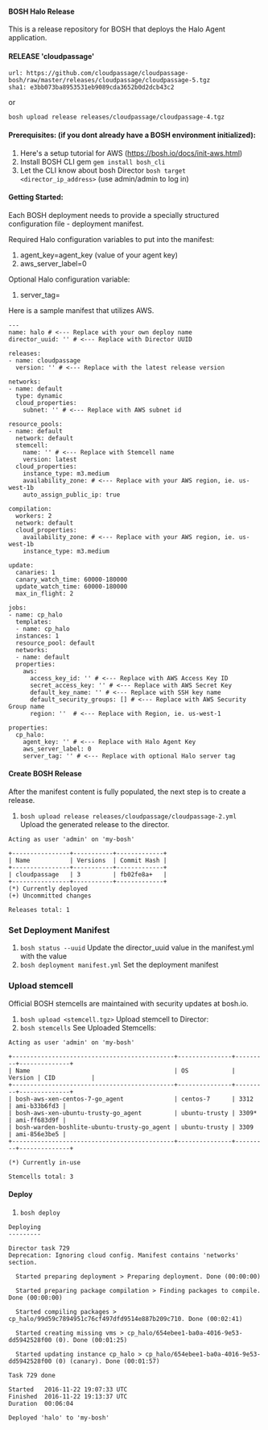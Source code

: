 #### BOSH Halo Release

This is a release repository for BOSH that deploys the Halo Agent application.

#### RELEASE 'cloudpassage'

```
url: https://github.com/cloudpassage/cloudpassage-bosh/raw/master/releases/cloudpassage/cloudpassage-5.tgz
sha1: e3bb073ba8953531eb9089cda3652b0d2dcb43c2
```

or

```
bosh upload release releases/cloudpassage/cloudpassage-4.tgz
```

#### Prerequisites: (if you dont already have a BOSH environment initialized):

1. Here's a setup tutorial for AWS (https://bosh.io/docs/init-aws.html)
2. Install BOSH CLI gem `gem install bosh_cli`
3. Let the CLI know about bosh Director `bosh target <director_ip_address>` (use admin/admin to log in)

#### Getting Started:

Each BOSH deployment needs to provide a specially structured configuration file - deployment manifest.

Required Halo configuration variables to put into the manifest:

1. agent_key=agent_key (value of your agent key)
2. aws_server_label=0

Optional Halo configuration variable:

1. server_tag=

Here is a sample manifest that utilizes AWS.

```
---
name: halo # <--- Replace with your own deploy name
director_uuid: '' # <--- Replace with Director UUID

releases:
- name: cloudpassage
  version: '' # <--- Replace with the latest release version

networks:
- name: default
  type: dynamic
  cloud_properties:
    subnet: '' # <--- Replace with AWS subnet id

resource_pools:
- name: default
  network: default
  stemcell:
    name: '' # <--- Replace with Stemcell name
    version: latest
  cloud_properties:
    instance_type: m3.medium
    availability_zone: # <--- Replace with your AWS region, ie. us-west-1b
    auto_assign_public_ip: true

compilation:
  workers: 2
  network: default
  cloud_properties:
    availability_zone: # <--- Replace with your AWS region, ie. us-west-1b
    instance_type: m3.medium

update:
  canaries: 1
  canary_watch_time: 60000-180000
  update_watch_time: 60000-180000
  max_in_flight: 2

jobs:
- name: cp_halo
  templates:
  - name: cp_halo
  instances: 1
  resource_pool: default
  networks:
  - name: default
  properties:
    aws:
      access_key_id: '' # <--- Replace with AWS Access Key ID
      secret_access_key: '' # <--- Replace with AWS Secret Key
      default_key_name: '' # <--- Replace with SSH key name
      default_security_groups: [] # <--- Replace with AWS Security Group name
      region: ''  # <--- Replace with Region, ie. us-west-1

properties:
  cp_halo:
    agent_key: '' # <--- Replace with Halo Agent Key
    aws_server_label: 0
    server_tag: '' # <--- Replace with optional Halo server tag
```


#### Create BOSH Release

After the manifest content is fully populated, the next step is to create a release.

1. `bosh upload release releases/cloudpassage/cloudpassage-2.yml` Upload the generated release to the director.

```
Acting as user 'admin' on 'my-bosh'

+----------------+-----------+-------------+
| Name           | Versions  | Commit Hash |
+----------------+-----------+-------------+
| cloudpassage   | 3         | fb02fe8a+   |
+----------------+-----------+-------------+
(*) Currently deployed
(+) Uncommitted changes

Releases total: 1
```

### Set Deployment Manifest

1. `bosh status --uuid` Update the director_uuid value in the manifest.yml with the value
2. `bosh deployment manifest.yml` Set the deployment manifest

### Upload stemcell

Official BOSH stemcells are maintained with security updates at bosh.io.


1. `bosh upload <stemcell.tgz>` Upload stemcell to Director:
2. `bosh stemcells` See Uploaded Stemcells:

```
Acting as user 'admin' on 'my-bosh'

+---------------------------------------------+---------------+---------+--------------+
| Name                                        | OS            | Version | CID          |
+---------------------------------------------+---------------+---------+--------------+
| bosh-aws-xen-centos-7-go_agent              | centos-7      | 3312    | ami-b33b6fd3 |
| bosh-aws-xen-ubuntu-trusty-go_agent         | ubuntu-trusty | 3309*   | ami-ff683d9f |
| bosh-warden-boshlite-ubuntu-trusty-go_agent | ubuntu-trusty | 3309    | ami-856e3be5 |
+---------------------------------------------+---------------+---------+--------------+

(*) Currently in-use

Stemcells total: 3
```


#### Deploy

1. `bosh deploy`

```
Deploying
---------

Director task 729
Deprecation: Ignoring cloud config. Manifest contains 'networks' section.

  Started preparing deployment > Preparing deployment. Done (00:00:00)

  Started preparing package compilation > Finding packages to compile. Done (00:00:00)

  Started compiling packages > cp_halo/99d59c7894951c76cf497dfd9514e887b209c710. Done (00:02:41)

  Started creating missing vms > cp_halo/654ebee1-ba0a-4016-9e53-dd5942528f00 (0). Done (00:01:25)

  Started updating instance cp_halo > cp_halo/654ebee1-ba0a-4016-9e53-dd5942528f00 (0) (canary). Done (00:01:57)

Task 729 done

Started   2016-11-22 19:07:33 UTC
Finished  2016-11-22 19:13:37 UTC
Duration  00:06:04

Deployed 'halo' to 'my-bosh'
```

<!---

#CPTAGS:community-supported deployment
#TBICON:images/partner-supported.png
-->
